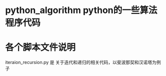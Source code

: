 # python_algorithm       python的一些算法程序代码
# 各个脚本文件说明
iteraion_recursion.py 是 关于迭代和递归的相关代码，以斐波那契和汉诺塔为例子

